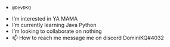 -     @DevDKQ
- I’m interested in YA MAMA
- I’m currently learning Java Python
- I’m looking to collaborate on nothing
- 📫 How to reach me message me on discord DominiKQ#4032
